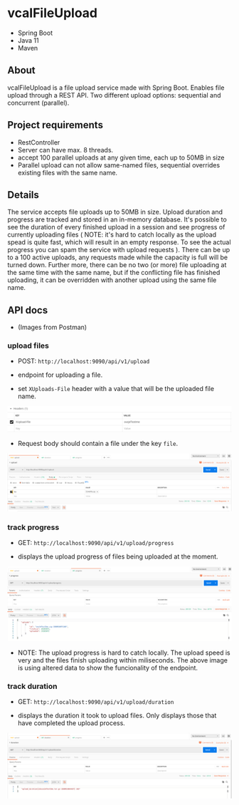# vcalFileUpload

- Spring Boot
- Java 11
- Maven

## About

vcalFileUpload is a file upload service made with Spring Boot. Enables file upload
through a REST API. Two different upload options: sequential and concurrent (parallel).

## Project requirements

- RestController
- Server can have max. 8 threads.
- accept 100 parallel uploads at any given time, each up to 50MB in size
- Parallel upload can not allow same-named files, sequential overrides existing files with the same name.

## Details

The service accepts file uploads up to 50MB in size. Upload duration and progress are tracked and stored
in an in-memory database. It's possible to see the duration of every finished upload in a session and see
progress of currently uploading files ( NOTE: it's hard to catch locally as the upload spead is quite fast,
which will result in an empty response. To see the actual progress you can spam the service with upload
requests ). There can be up to a 100 active uploads, any requests made while the capacity is full will be
turned down. Further more, there can be no two (or more) file uploading at the same time with the same
name, but if the conflicting file has finished uploading, it can be overridden with another upload
using the same file name.

## API docs

- (Images from Postman)

### upload files

- POST: `http://localhost:9090/api/v1/upload`

- endpoint for uploading a file.
- set `XUploads-File` header with a value that will be the uploaded file name.

![UploadHeader](readmeImages/uploadHeader.png)

- Request body should contain a file under the key `file`.

![UploadBody](readmeImages/uploadBody.png)

### track progress

- GET: `http://localhost:9090/api/v1/upload/progress`

- displays the upload progress of files being uploaded at the moment.

![UploadProgress](readmeImages/uploadProgress.png)

- NOTE: The upload progress is hard to catch locally. The upload speed is very and the files finish uploading within miliseconds.
The above image is using altered data to show the funcionality of the endpoint.

### track duration

- GET: `http://localhost:9090/api/v1/upload/duration`

- displays the duration it took to upload files. Only displays those that have completed the upload process.

![UploadDuration](readmeImages/uploadDuration.png)

